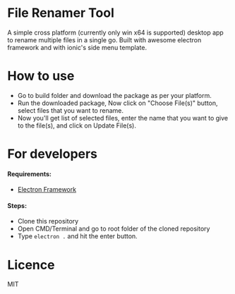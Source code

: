 # File Renamer Tool
A simple cross platform (currently only win x64 is supported) desktop app to rename multiple files in a single go. Built with awesome electron framework and with ionic's side menu template.

# How to use
- Go to build folder and download the package as per your platform.
- Run the downloaded package, Now click on "Choose File(s)" button, select files that you want to rename.
- Now you'll get list of selected files, enter the name that you want to give to the file(s), and click on Update File(s).

# For developers
#### Requirements:
- [Electron Framework](https://electron.atom.io/) 
#### Steps:
- Clone this repository
- Open CMD/Terminal and go to root folder of the cloned repository
- Type `electron .` and hit the enter button.

# Licence
MIT

